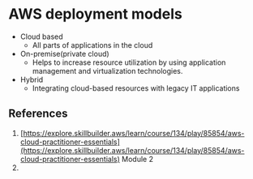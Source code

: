 
# AWS deployment models

- Cloud based
	- All parts of applications in the cloud
- On-premise(private cloud)
	- Helps to increase resource utilization by using application management and virtualization technologies.
- Hybrid
	- Integrating cloud-based resources with legacy IT applications

## References
1. [https://explore.skillbuilder.aws/learn/course/134/play/85854/aws-cloud-practitioner-essentials](https://explore.skillbuilder.aws/learn/course/134/play/85854/aws-cloud-practitioner-essentials) Module 2
2. 

